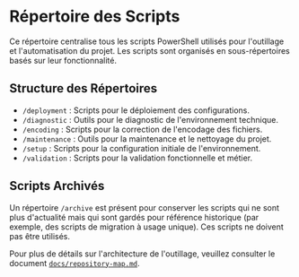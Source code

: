# Répertoire des Scripts

Ce répertoire centralise tous les scripts PowerShell utilisés pour l'outillage et l'automatisation du projet. Les scripts sont organisés en sous-répertoires basés sur leur fonctionnalité.

## Structure des Répertoires

-   `/deployment` : Scripts pour le déploiement des configurations.
-   `/diagnostic` : Outils pour le diagnostic de l'environnement technique.
-   `/encoding` : Scripts pour la correction de l'encodage des fichiers.
-   `/maintenance` : Outils pour la maintenance et le nettoyage du projet.
-   `/setup` : Scripts pour la configuration initiale de l'environnement.
-   `/validation` : Scripts pour la validation fonctionnelle et métier.

## Scripts Archivés

Un répertoire `/archive` est présent pour conserver les scripts qui ne sont plus d'actualité mais qui sont gardés pour référence historique (par exemple, des scripts de migration à usage unique). Ces scripts ne doivent pas être utilisés.

Pour plus de détails sur l'architecture de l'outillage, veuillez consulter le document [`docs/repository-map.md`](docs/repository-map.md).